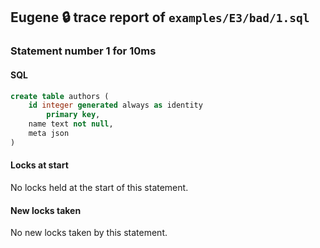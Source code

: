 ## Eugene 🔒 trace report of `examples/E3/bad/1.sql`



### Statement number 1 for 10ms

#### SQL

```sql
create table authors (
    id integer generated always as identity
        primary key,
    name text not null,
    meta json
)
```

#### Locks at start

No locks held at the start of this statement.

#### New locks taken

No new locks taken by this statement.


